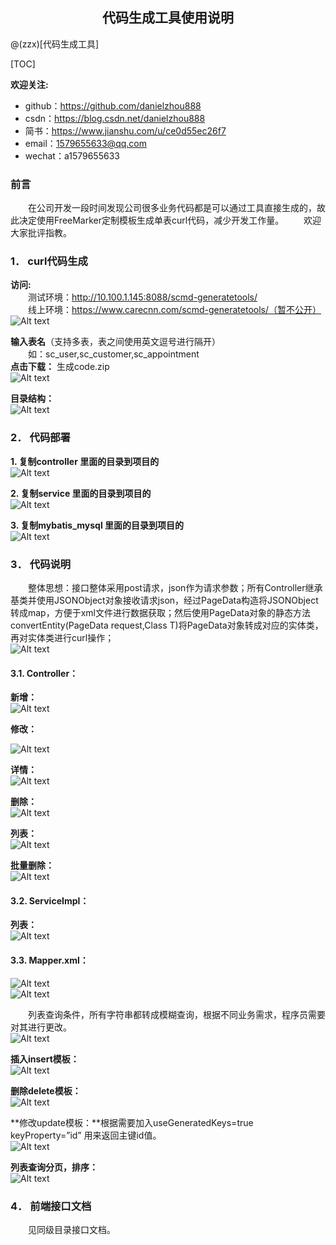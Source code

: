 <h2><center>代码生成工具使用说明</center></h2>
@(zzx)[代码生成工具]


[TOC]

**欢迎关注:**
* github：https://github.com/danielzhou888
* csdn：https://blog.csdn.net/danielzhou888
* 简书：https://www.jianshu.com/u/ce0d55ec26f7
* email：1579655633@qq.com 
* wechat：a1579655633 


### 前言
&emsp;&emsp;在公司开发一段时间发现公司很多业务代码都是可以通过工具直接生成的，故此决定使用FreeMarker定制模板生成单表curl代码，减少开发工作量。
&emsp;&emsp;欢迎大家批评指教。

### 1．	curl代码生成
**访问:**  
&emsp;&emsp;测试环境：http://10.100.1.145:8088/scmd-generatetools/  
&emsp;&emsp;线上环境：https://www.carecnn.com/scmd-generatetools/（暂不公开）  
![Alt text](./_[{[6ZW{609NMXRSTGD74@V.png)


 **输入表名**（支持多表，表之间使用英文逗号进行隔开）  
 &emsp;&emsp;如：sc_user,sc_customer,sc_appointment  
**点击下载：**    生成code.zip  
![Alt text](./9YVJ$ROQ9K2G}V8Y`_NHV.png)


**目录结构：**   
![Alt text](./@SSHSAD$$VOKCAK9{}7LJA.png)



### 2．	代码部署
**1.	复制controller 里面的目录到项目的**  
![Alt text](./_0RC7Q36D8O@A9HCM@N9V1.png)
 
**2.	复制service 里面的目录到项目的**  
![Alt text](./HI_W7E4WW6[Y9KK2CB5.png)
 
**3.	复制mybatis_mysql 里面的目录到项目的**  
![Alt text](./VRYGURWPV`HY__FYXTW70.png)

 
### 3．	代码说明  
&emsp;&emsp;整体思想：接口整体采用post请求，json作为请求参数；所有Controller继承基类并使用JSONObject对象接收请求json，经过PageData构造将JSONObject转成map，方便于xml文件进行数据获取；然后使用PageData对象的静态方法convertEntity(PageData request,Class<T> T)将PageData对象转成对应的实体类，再对实体类进行curl操作；  
 ![Alt text](./4H~BR6C7BCJUUWUCANDZ4`Y.png)


#### 3.1.	Controller：
**新增：**  
 ![Alt text](./GX6L7XM{WTL~XM4_$$}MFTB.png)

**修改：**  
 
![Alt text](./5WAJSIKN37N3K{EKHIOD0.png)


**详情：**  
![Alt text](./TBSU[V`$5X]7OOOWR3B4]UV.png)

 
**删除：**  
![Alt text](./CI`}[RI1BGG22~QJOB5SL94.png)


 
**列表：**  
![Alt text](./JPC`7Z[@_PCX5}MI}@WB3A.png)

 
**批量删除：**  
![Alt text](./~HQ188V8O`NK6F$MN}6T.png)

 
#### 3.2.	ServiceImpl：  
**列表：**  
![Alt text](./JZY69_H[~RYOYVM]Q6KRB.png)

#### 3.3.	Mapper.xml：  
 
 ![Alt text](./`K[Y{@AUA5W@GDS2{`54Y.png)  
 ![Alt text](./5NAGGQ`30P30_U1VX2FO}E1.png)  


 &emsp;&emsp;列表查询条件，所有字符串都转成模糊查询，根据不同业务需求，程序员需要对其进行更改。  
![Alt text](./KFQ]8HSGYI6W1ET]MIK34.png)

 
**插入insert模板：**  
 ![Alt text](./G_]$05XIP{}A8NPYMT_49WT.png)



**删除delete模板：**  
![Alt text](./SY4]K31783L_`ISD6@42BS.png)  

 
**修改update模板：**根据需要加入useGeneratedKeys=true  keyProperty=”id” 用来返回主键id值。  
![Alt text](./QDQMHXE7KNKXAYTGM5RRYN.png)

 
**列表查询分页，排序：**  
![Alt text](./@ZNQK}5ROSC_$~2I[F.png)
### 4．	前端接口文档  

&emsp;&emsp;见同级目录接口文档。

